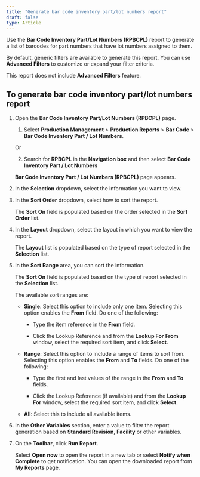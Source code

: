```yaml
---
title: "Generate bar code inventory part/lot numbers report"
draft: false
type: Article
---
```


Use the **Bar Code Inventory Part/Lot Numbers (RPBCPL)** report to generate a list of barcodes for part numbers that have lot numbers assigned to them.

By default, generic filters are available to generate this report. You can use **Advanced Filters** to customize or expand your filter criteria.

This report does not include **Advanced Filters** feature.

## To generate bar code inventory part/lot numbers report

1. Open the **Bar Code Inventory Part/Lot Numbers (RPBCPL)** page.

    1. Select **Production Management** > **Production Reports** > **Bar Code** > **Bar Code Inventory Part / Lot Numbers**.

    Or

    2. Search for **RPBCPL** in the **Navigation box** and then select  **Bar Code Inventory Part / Lot Numbers**

    **Bar Code Inventory Part / Lot Numbers (RPBCPL)** page appears.

2. In the **Selection** dropdown, select the information you want to view.

3. In the **Sort Order** dropdown, select how to sort the report.

    The **Sort On** field is populated based on the order selected in the **Sort Order** list.

4. In the **Layout** dropdown, select the layout in which you want to view the report.

    The **Layout** list is populated based on the type of report selected in the **Selection** list.

5. In the **Sort Range** area, you can sort the information.

    The **Sort On** field is populated based on the type of report selected in the **Selection** list.

    The available sort ranges are:

    - **Single**: Select this option to include only one item. Selecting this option enables the **From** field. Do one of the following:

        - Type the item reference in the **From** field.

        - Click the Lookup Reference and from the **Lookup For** **From** window, select the required sort item, and click **Select**.

    - **Range**: Select this option to include a range of items to sort from. Selecting this option enables the **From** and **To** fields. Do one of the following:

        - Type the first and last values of the range in the **From** and **To** fields.

        - Click the Lookup Reference (if available) and from the **Lookup For** window, select the required sort item, and click **Select**.

    - **All**: Select this to include all available items.

6. In the **Other Variables** section, enter a value to filter the report generation based on **Standard Revision**, **Facility** or other variables.

7. On the **Toolbar**, click **Run Report**.

    Select **Open now** to open the report in a new tab or select **Notify when Complete** to get notification. You can open the downloaded report from **My Reports** page.

​